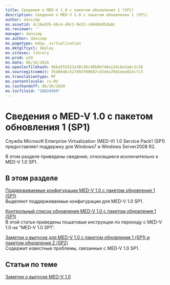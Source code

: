 ```yaml
---
title: Сведения о MED-V 1.0 с пакетом обновления 1 (SP1)
description: Сведения о MED-V 1.0 с пакетом обновления 1 (SP1)
author: dansimp
ms.assetid: 4c16e935-46c4-49c3-9e53-c60404d5da0c
ms.reviewer: ''
manager: dansimp
ms.author: dansimp
ms.pagetype: mdop, virtualization
ms.mktglfcycl: deploy
ms.sitesec: library
ms.prod: w10
ms.date: 06/16/2016
ms.openlocfilehash: 0bba555523a38c56c40b0bf46e124cbe2a8c3c58
ms.sourcegitcommit: 354664bc527d93f80687cd2eba70d1eea024c7c3
ms.translationtype: MT
ms.contentlocale: ru-RU
ms.lasthandoff: 06/26/2020
ms.locfileid: "10824569"
---
```

# Сведения о MED-V 1.0 с пакетом обновления 1 (SP1)


Служба Microsoft Enterprise Virtualization (MED-V) 1.0 Service Pack1 (SP1) предоставляет поддержку для Windows7 и Windows Server2008 R2.

В этом разделе приведены сведения, относящиеся исключительно к MED-V 1.0 SP1.

## В этом разделе


<a href="" id="med-v-1-0-sp1-supported-configurations"></a>[Поддерживаемые конфигурации MED-V 1.0 с пакетом обновления 1 (SP1)](med-v-10-sp1-supported-configurationsmedv-10-sp1.md)  
Выделяют поддерживаемые конфигурации для MED-V 1.0 SP1.

<a href="" id="med-v-1-0-sp1-upgrade-checklist"></a>[Контрольный список обновления MED-V 1.0 с пакетом обновления 1 (SP1)](med-v-10-sp1-upgrade-checklistmedv-10-sp1.md)  
В этой статье приведены пошаговые инструкции по переходу с MED-V 1.0 на "MED-V 1.0 SP1".

<a href="" id="med-v-1-0-sp1-and-sp2-release-notes"></a>[Заметки о выпуске для MED-V 1.0 с пакетом обновления 1 (SP1) и пакетом обновления 2 (SP2)](med-v-10-sp1-and-sp2-release-notesmedv-10-sp1.md)  
Содержит известные проблемы, связанные с MED-V 1.0 SP1.

## Статьи по теме


[Заметки о выпуске MED-V 1.0](med-v-10-release-notesmedv-10.md)

 

 





